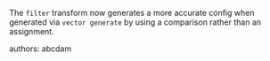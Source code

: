 The `filter` transform now generates a more accurate config when generated via `vector generate` by using a comparison rather than an assignment.

authors: abcdam
